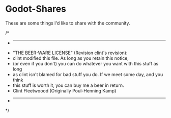 # Godot-Shares
These are some things I'd like to share with the community.

/*
 * ----------------------------------------------------------------------------
 * "THE BEER-WARE LICENSE" (Revision clint's revision):
 * clint modified this file.  As long as you retain this notice, 
 * (or even if you don't) you can do whatever you want with this stuff as long 
 * as clint isn't blamed for bad stuff you do. If we meet some day, and you think
 * this stuff is worth it, you can buy me a beer in return. 
 * Clint Fleetwoood (Originally Poul-Henning Kamp)
 * ----------------------------------------------------------------------------
 */
